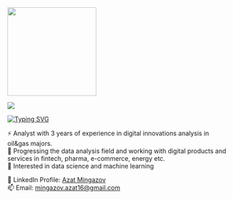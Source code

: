 <img src="https://user-images.githubusercontent.com/106879463/195555079-173fdedf-61af-441b-9968-0106c64c1129.png" height="200"/>

![](https://komarev.com/ghpvc/?username=Zovminga)

[![Typing SVG](https://readme-typing-svg.herokuapp.com?color=%2336BCF7&lines=Exploring+Github+world)](https://git.io/typing-svg)

⚡ Analyst with 3 years of experience in digital innovations analysis in oil&gas majors.  
🐾 Progressing the data analysis field and working with digital products and services in fintech, pharma, e-commerce, energy etc.  
🌱 Interested in data science and machine learning  



🔎 LinkedIn Profile: [Azat Mingazov](https://www.linkedin.com/in/azat-mingazov-6563881b5/)  
📫 Email: mingazov.azat16@gmail.com
